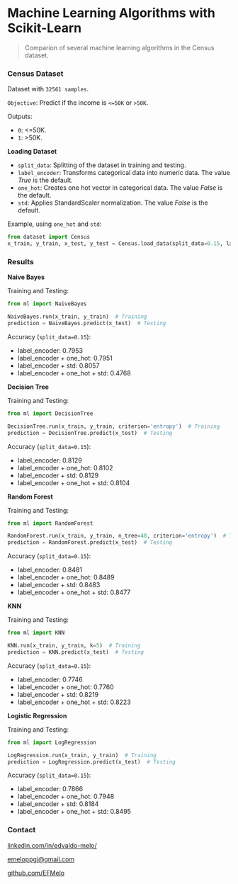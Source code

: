 # Machine Learning Algorithms with Scikit-Learn

> Comparion of several machine learning algorithms in the Census dataset.

### Census Dataset

Dataset with ``32561 samples``. 

``Objective``: Predict if the income is ``<=50K`` or ``>50K``.

Outputs:

- ``0``: <=50K.
- ``1``: >50K.

**Loading Dataset**

- `split_data`: Splitting of the dataset in training and testing.
- `label_encoder`: Transforms categorical data into numeric data. The value _True_ is the default.
- `one_hot`: Creates one hot vector in categorical data. The value _False_ is the default.
- `std`: Applies StandardScaler normalization. The value _False_ is the default.

Example, using `one_hot` and `std`:

```python
from dataset import Census
x_train, y_train, x_test, y_test = Census.load_data(split_data=0.15, label_encoder=False, one_hot=True, std=True)
```

### Results

**Naive Bayes**

Training and Testing:

```python
from ml import NaiveBayes

NaiveBayes.run(x_train, y_train)  # Training
prediction = NaiveBayes.predict(x_test)  # Testing
```

Accuracy (`split_data=0.15`):

- label_encoder: 0.7953
- label_encoder + one_hot: 0.7951
- label_encoder + std: 0.8057
- label_encoder + one_hot + std: 0.4768

**Decision Tree**

Training and Testing:

```python
from ml import DecisionTree

DecisionTree.run(x_train, y_train, criterion='entropy')  # Training
prediction = DecisionTree.predict(x_test)  # Testing
```

Accuracy (`split_data=0.15`):

- label_encoder: 0.8129
- label_encoder + one_hot: 0.8102
- label_encoder + std: 0.8129
- label_encoder + one_hot + std: 0.8104

**Random Forest**

Training and Testing:

```python
from ml import RandomForest

RandomForest.run(x_train, y_train, n_tree=40, criterion='entropy')  # Training
prediction = RandomForest.predict(x_test)  # Testing
```

Accuracy (`split_data=0.15`):

- label_encoder: 0.8481
- label_encoder + one_hot: 0.8489
- label_encoder + std: 0.8483
- label_encoder + one_hot + std: 0.8477


**KNN**

Training and Testing:

```python
from ml import KNN

KNN.run(x_train, y_train, k=5)  # Training
prediction = KNN.predict(x_test)  # Testing
```

Accuracy (`split_data=0.15`):

- label_encoder: 0.7746
- label_encoder + one_hot: 0.7760
- label_encoder + std: 0.8219
- label_encoder + one_hot + std: 0.8223


**Logistic Regression**

Training and Testing:

```python
from ml import LogRegression

LogRegression.run(x_train, y_train)  # Training
prediction = LogRegression.predict(x_test)  # Testing
```

Accuracy (`split_data=0.15`):

- label_encoder: 0.7866
- label_encoder + one_hot: 0.7948
- label_encoder + std: 0.8184
- label_encoder + one_hot + std: 0.8495


### Contact

[linkedin.com/in/edvaldo-melo/](https://www.linkedin.com/in/edvaldo-melo/)

emeloppgi@gmail.com

[github.com/EFMelo](https://github.com/EFMelo)